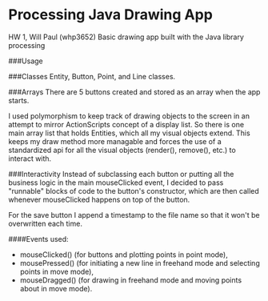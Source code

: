 Processing Java Drawing App
===========

HW 1, Will Paul (whp3652)
Basic drawing app built with the Java library processing

###Usage


###Classes
Entity, Button, Point, and Line classes. 

###Arrays
There are 5 buttons created and stored as an array when the app starts.

I used polymorphism to keep track of drawing objects to the screen in an attempt to mirror ActionScripts concept of a display list. So there is one main array list that holds Entities, which all my visual objects extend. This keeps my draw method more managable and forces the use of a standardized api for all the visual objects (render(), remove(), etc.) to interact with.

###Interactivity
Instead of subclassing each button or putting all the business logic in the main mouseClicked event, I decided to pass "runnable" blocks of code to the button's constructor, which are then called whenever mouseClicked happens on top of the button.

For the save button I append a timestamp to the file name so that it won't be overwritten each time.

####Events used:
- mouseClicked() (for buttons and plotting points in point mode),
- mousePressed() (for initiating a new line in freehand mode and selecting points in move mode),
- mouseDragged() (for drawing in freehand mode and moving points about in move mode).
